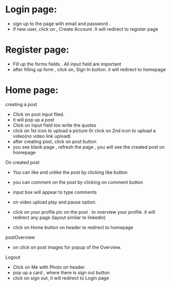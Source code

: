
# Login page:

* sign up to the page with email and password .
* if new user, click on , Create Account .It will redirect to register page

# Register page:

* Fill up the forms fields . All input field are important
* after filling up form , click on, Sign In button. it will redirect to homepage

# Home page:
creating a post
* Click on post input filed.
* it will pop up a post
* Click on input field too write the quotes 
* click on 1st icon to upload a picture 0r click on 2nd icon to  upload a video(no video link upload)
* after creating post, click on post button
* you see blank page , refresh the page , you will see the created post on homepage

On created post
* You can like and unlike the post by clicking  like button
* you can comment on the post by clicking on comment button
* input box will appear to type comments
* on video upload play and pause option.

* click on your profile pic on the post . to overview your profile .it will redirect any page (layout similar to linkedin)
* click on Home button on header to redirect to homepage
 
postOverview
* on click on post images for popup of the Overview.

Logout
* Click on Me with Photo on header.
* pop up a card , where there is sign out button
* click on sign out, it will redirect to Login page
